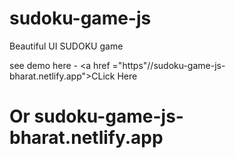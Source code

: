 # sudoku-game-js

Beautiful UI SUDOKU game

see demo here - <a href ="https"//sudoku-game-js-bharat.netlify.app">CLick Here </a>
# Or sudoku-game-js-bharat.netlify.app
